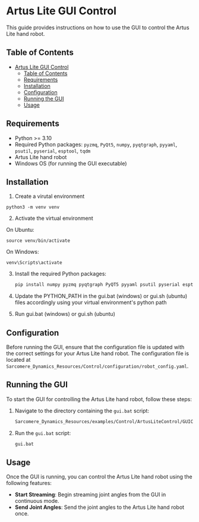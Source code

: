 # Artus Lite GUI Control

This guide provides instructions on how to use the GUI to control the Artus Lite hand robot.

## Table of Contents

- [Artus Lite GUI Control](#artus-lite-gui-control)
  - [Table of Contents](#table-of-contents)
  - [Requirements](#requirements)
  - [Installation](#installation)
  - [Configuration](#configuration)
  - [Running the GUI](#running-the-gui)
  - [Usage](#usage)

## Requirements

- Python >= 3.10
- Required Python packages: `pyzmq`, `PyQt5`, `numpy`, `pyqtgraph`, `pyyaml`, `psutil`, `pyserial`, `esptool`, `tqdm`
- Artus Lite hand robot
- Windows OS (for running the GUI executable)

## Installation


1. Create a virutal environment
```
python3 -m venv venv
```
2. Activate the virtual environment

On Ubuntu:
```
source venv/bin/activate
```

On Windows:
```
venv\Scripts\activate
```
3. Install the required Python packages:
    ```sh
    pip install numpy pyzmq pyqtgraph PyQT5 pyyaml psutil pyserial esptool tqdm
    ```

4. Update the PYTHON_PATH in the gui.bat (windows) or gui.sh (ubuntu) files accordingly using your virtual environment's python path

5. Run gui.bat (windows) or gui.sh (ubuntu)


## Configuration

Before running the GUI, ensure that the configuration file is updated with the correct settings for your Artus Lite hand robot. The configuration file is located at `Sarcomere_Dynamics_Resources/Control/configuration/robot_config.yaml`.

## Running the GUI

To start the GUI for controlling the Artus Lite hand robot, follow these steps:

1. Navigate to the directory containing the `gui.bat` script:
    ```sh
    Sarcomere_Dynamics_Resources/examples/Control/ArtusLiteControl/GUIControlV2
    ```

2. Run the `gui.bat` script:
    ```sh
    gui.bat
    ```


## Usage

Once the GUI is running, you can control the Artus Lite hand robot using the following features:

- **Start Streaming**: Begin streaming joint angles from the GUI in continuous mode.
- **Send Joint Angles**: Send the joint angles to the Artus Lite hand robot once.
